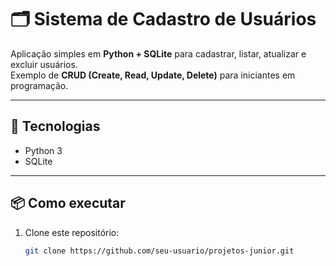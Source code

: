 # 🗂 Sistema de Cadastro de Usuários

Aplicação simples em **Python + SQLite** para cadastrar, listar, atualizar e excluir usuários.  
Exemplo de **CRUD (Create, Read, Update, Delete)** para iniciantes em programação.

---

## 🚀 Tecnologias
- Python 3
- SQLite

---

## 📦 Como executar
1. Clone este repositório:
   ```bash
   git clone https://github.com/seu-usuario/projetos-junior.git
